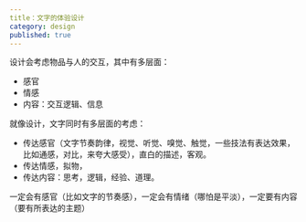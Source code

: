 ```yaml
---
title：文字的体验设计
category: design
published: true
---
```


设计会考虑物品与人的交互，其中有多层面：

- 感官
- 情感
- 内容：交互逻辑、信息

就像设计，文字同时有多层面的考虑：

- 传达感官（文字节奏韵律，视觉、听觉、嗅觉、触觉，一些技法有表达效果，比如通感，对比，来夸大感受），直白的描述，客观。
- 传达情感，拟物，
- 传达内容：思考，逻辑，经验、道理。

一定会有感官（比如文字的节奏感），一定会有情绪（哪怕是平淡），一定要有内容（要有所表达的主题）













